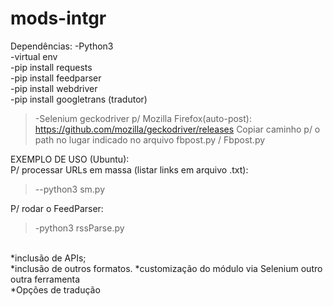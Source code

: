 # mods-intgr

Dependências:
-Python3
<br>
-virtual env <br>
-pip install requests <br>
-pip install feedparser <br>
-pip install webdriver <br>
-pip install googletrans (tradutor) <br>

>-Selenium geckodriver p/ Mozilla Firefox(auto-post):
https://github.com/mozilla/geckodriver/releases
Copiar caminho p/ o path no lugar indicado no arquivo fbpost.py / Fbpost.py <br>

EXEMPLO DE USO (Ubuntu):<br>
P/ processar URLs em massa (listar links em arquivo .txt):<br>
>--python3 sm.py <br>

P/ rodar o FeedParser: <br>
>-python3 rssParse.py <br>



<br>
*inclusão de APIs;<br>
*inclusão de outros formatos.
*customização do módulo via Selenium outro outra ferramenta  <br>
*Opções de tradução <br>

